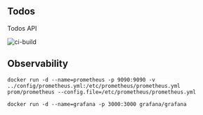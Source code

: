## Todos

Todos API

![ci-build](https://github.com/ssimmie/todos/workflows/ci-build/badge.svg?branch=master)


## Observability

```docker run -d --name=prometheus -p 9090:9090 -v ../config/prometheus.yml:/etc/prometheus/prometheus.yml prom/prometheus --config.file=/etc/prometheus/prometheus.yml```

```docker run -d --name=grafana -p 3000:3000 grafana/grafana```
